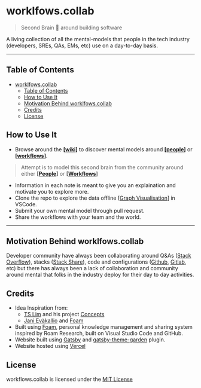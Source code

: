 # worklfows.collab

> Second Brain 🧠 around building software

A living collection of all the mental-models that people in the
tech industry (developers, SREs, QAs, EMs, etc) use on a day-to-day basis.

---

## Table of Contents

- [worklfows.collab](#worklfowscollab)
  - [Table of Contents](#table-of-contents)
  - [How to Use It](#how-to-use-it)
  - [Motivation Behind worklfows.collab](#motivation-behind-worklfowscollab)
  - [Credits](#credits)
  - [License](#license)

## How to Use It

- Browse around the **[[wiki]]** to discover mental models around **[[people]]** or **[[workflows]]**.

> Attempt is to model this second brain from the community around either **[[People]]** or
> **[[Workflows]]**

- Information in each note is meant to give you an explaination and motivate you to explore more.
- Clone the repo to explore the data offline [[Graph
   Visualisation](https://foambubble.github.io/foam/graph-visualisation)] in
   VSCode.
- Submit your own mental model through pull request.
- Share the workflows with your team and the world.

---

## Motivation Behind worklfows.collab

Developer community have always been collaborating around Q&As ([Stack
Overflow](www.stackoverflow.com)), stacks ([Stack Share](www.stackshare.io)),
code and configurations ([Github](www.github.com), [Gitlab](www.gitlab.com),
etc) but there has always been a lack of collaboration and community around
mental that folks in the industry deploy for their day to day activities.

## Credits
- Idea Inspiration from:
  - [TS Lim](https://github.com/tslim) and his project [Concepts](https://tslim.github.io/concepts/)
  - [Jani Eväkallio](https://twitter.com/jevakallio) and [Foam](https://foambubble.github.io/)
- Built using [Foam](https://foambubble.github.io/), personal knowledge management and sharing system inspired by Roam Research, built on Visual Studio Code and GitHub.
- Website built using [Gatsby]() and
  [gatsby-theme-garden](https://www.gatsbyjs.org/packages/gatsby-theme-garden/) plugin.
- Website hosted using [Vercel](https://www.vercel.com)

## License
workflows.collab is licensed under the [MIT License]()

[//begin]: # "Autogenerated link references for markdown compatibility"
[wiki]: wiki/wiki "Wiki"
[people]: wiki/people "People"
[workflows]: wiki/workflows "Workflows"
[//end]: # "Autogenerated link references"

